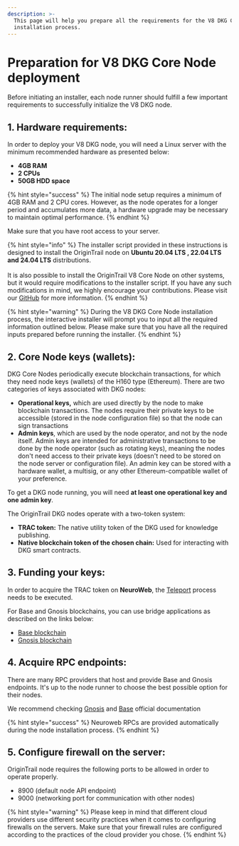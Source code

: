 ```yaml
---
description: >-
  This page will help you prepare all the requirements for the V8 DKG Core Node
  installation process.
---
```


# Preparation for V8 DKG Core Node deployment

Before initiating an installer, each node runner should fulfill a few important requirements to successfully initialize the V8 DKG node.&#x20;

## 1. Hardware requirements:

In order to deploy your V8 DKG node, you will need a Linux server with the minimum recommended hardware as presented below:

* **4GB RAM**
* **2 CPUs**&#x20;
* **50GB HDD space**

{% hint style="success" %}
The initial node setup requires a minimum of 4GB RAM and 2 CPU cores. However, as the node operates for a longer period and accumulates more data, a hardware upgrade may be necessary to maintain optimal performance.
{% endhint %}

Make sure that you have root access to your server.

{% hint style="info" %}
The installer script provided in these instructions is designed to install the OriginTrail node on **Ubuntu 20.04 LTS , 22.04 LTS and 24.04 LTS** distributions.\
\
It is also possible to install the OriginTrail V8 Core Node on other systems, but it would require modifications to the installer script. If you have any such modifications in mind, we highly encourage your contributions. Please visit our [GitHub](https://github.com/OriginTrail/ot-node) for more information.
{% endhint %}

{% hint style="warning" %}
During the V8 DKG Core Node installation process, the interactive installer will prompt you to input all the required information outlined below. Please make sure that you have all the required inputs prepared before running the installer.
{% endhint %}

## 2. Core Node keys (wallets):

DKG Core Nodes periodically execute blockchain transactions, for which they need node keys (wallets) of the H160 type (Ethereum). There are two categories of keys associated with DKG nodes:

* **Operational keys,** which are used directly by the node to make blockchain transactions. The nodes require their private keys to be accessible (stored in the node configuration file) so that the node can sign transactions
* **Admin keys**, which are used by the node operator, and not by the node itself. Admin keys are intended for administrative transactions to be done by the node operator (such as rotating keys), meaning the nodes don't need access to their private keys (doesn't need to be stored on the node server or configuration file). An admin key can be stored with a hardware wallet, a multisig, or any other Ethereum-compatible wallet of your preference.

To get a DKG node running, you will need **at least one operational key and one admin key**.

The OriginTrail DKG nodes operate with a two-token system:&#x20;

* **TRAC token:** The native utility token of the DKG used for knowledge publishing.
* **Native blockchain token of the chosen chain:** Used for interacting with DKG smart contracts.&#x20;

## 3. Funding your keys:

In order to acquire the TRAC token on **NeuroWeb**, the [Teleport](../../../integrated-blockchains/teleport-instructions-neuroweb.md) process needs to be executed.&#x20;

For Base and Gnosis blockchains, you can use bridge applications as described on the links below:

* [Base blockchain](../../../integrated-blockchains/base-blockchain/)
* [Gnosis blockchain](../../../integrated-blockchains/gnosis-chain/)

## 4. Acquire RPC endpoints:

There are many RPC providers that host and provide Base and Gnosis endpoints. It's up to the node runner to choose the best possible option for their nodes.

We recommend checking [Gnosis](https://docs.gnosischain.com/tools/RPC%20Providers/) and [Base](https://docs.base.org/docs/tools/node-providers/#coinbase-developer-platform-cdp) official documentation&#x20;

{% hint style="success" %}
Neuroweb RPCs are provided automatically during the node installation process.
{% endhint %}

## 5. Configure firewall on the server:

OriginTrail node requires the following ports to be allowed in order to operate properly.

* 8900 (default node API endpoint)
* 9000 (networking port for communication with other nodes)

{% hint style="warning" %}
Please keep in mind that different cloud providers use different security practices when it comes to configuring firewalls on the servers. Make sure that your firewall rules are configured according to the practices of the cloud provider you chose. &#x20;
{% endhint %}
